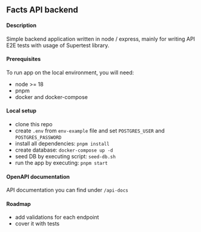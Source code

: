 ## Facts API backend

#### Description

Simple backend application written in node / express, mainly for writing API E2E tests with usage of Supertest library.

#### Prerequisites

To run app on the local environment, you will need:

- node >= 18
- pnpm
- docker and docker-compose

#### Local setup

- clone this repo
- create `.env` from `env-example` file and set `POSTGRES_USER` and `POSTGRES_PASSWORD`
- install all dependencies: `pnpm install`
- create database: `docker-compose up -d`
- seed DB by executing script: `seed-db.sh`
- run the app by executing: `pnpm start`

#### OpenAPI documentation

API documentation you can find under `/api-docs`

#### Roadmap

- add validations for each endpoint
- cover it with tests
